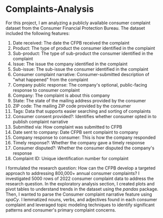 # Complaints-Analysis

For this project, I am analyzing a publicly available consumer complaint dataset from the Consumer Financial Protection Bureau. The dataset included the following features:

1. Date received: The date the CFPB received the complaint
2. Product: The type of product the consumer identified in the complaint
3. Sub-product: The type of sub-product the consumer identified in the complaint
4. Issue: The issue the company identified in the complaint
5. Sub-issue: The sub-issue the consumer identified in the complaint
6. Consumer complaint narrative: Consumer-submitted description of "what happened" from the complaint
7. Company public response: The company's optional, public-facing response to consumer complaint
8. Company: The complaint is about this company
9. State: The state of the mailing address provided by the consumer
10. ZIP code: The mailing ZIP code provided by the consumer
11. Tags: Data that supports easier searching and sorting of complaints
12. Consumer consent provided?: Identifies whether consumer opted in to publish complaint narrative
13. Submitted via: How complaint was submitted to CFPB
14. Date sent to company: Date CFPB sent complaint to company
15. Company response to consumer: This is how the company responded
16. Timely response?: Whether the company gave a timely response
17. Consumer disputed?: Whether the consumer disputed the company's response
18. Complaint ID: Unique identification number for complaint

I formulated the research question: How can the CFPB develop a targeted approach to addressing 800,000+ annual consumer complaints?
I investigated 5000 rows of 2022 consumer complaint data to address the research question. In the exploratory analysis section, I created plots and pivot tables to understand trends in the dataset using the _pandas_ package. Then, I wanted to parse the Consumer complaint narrative feature using _spaCy_. I lemmatized nouns, verbs, and adjectives found in each consumer complaint and leveraged topic modeling techniques to identify significant patterns and consumer's primary complaint concerns. 
